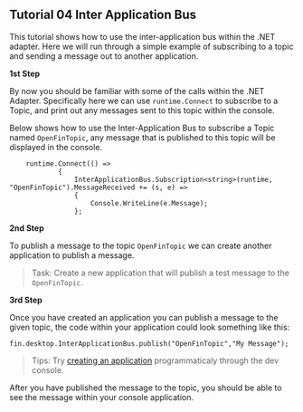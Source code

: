 
## Tutorial 04 Inter Application Bus 

This tutorial shows how to use the inter-application bus within the .NET adapter.  Here we will run through a simple example of subscribing to a topic and sending a message out to another application.

**1st Step**

By now you should be familiar with some of the calls within the .NET Adapter.  Specifically here we can use `runtime.Connect` to subscribe to a Topic, and print out any messages sent to this topic within the console.

Below shows how to use the Inter-Application Bus to subscribe a Topic named `OpenFinTopic`, any message that is published to this topic will be displayed in the console.

```
    runtime.Connect(() =>
            {
                InterApplicationBus.Subscription<string>(runtime, "OpenFinTopic").MessageReceived += (s, e) =>
                {
                    Console.WriteLine(e.Message);
                };
```

**2nd Step**

To publish a message to the topic `OpenFinTopic` we can create another application to publish a message.

>Task: Create a new application that will publish a test message to the `OpenFinTopic`.

**3rd Step**

Once you have created an application you can publish a message to the given topic, the code within your application could look something like this:

`fin.desktop.InterApplicationBus.publish("OpenFinTopic","My Message");`

> Tips: Try [creating an application](http://cdn.openfin.co/jsdocs/beta/tutorial-application.constructor.html) programmaticaly through the dev console. 

After you have published the message to the topic, you should be able to see the message within your console application.